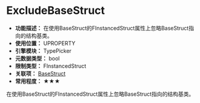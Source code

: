 ﻿# ExcludeBaseStruct

- **功能描述：** 在使用BaseStruct的FInstancedStruct属性上忽略BaseStruct指向的结构基类。
- **使用位置：** UPROPERTY
- **引擎模块：** TypePicker
- **元数据类型：** bool
- **限制类型：** FInstancedStruct
- **关联项：** [BaseStruct](#Meta_TypePicker_BaseStruct)
- **常用程度：** ★★★

在使用BaseStruct的FInstancedStruct属性上忽略BaseStruct指向的结构基类。